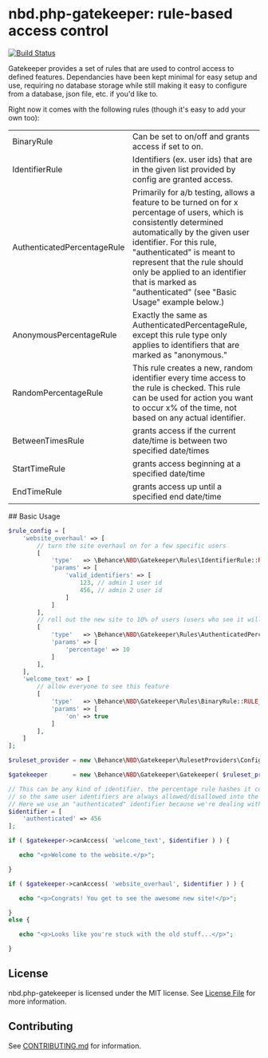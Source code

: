 nbd.php-gatekeeper: rule-based access control
=======================

[![Build Status](https://secure.travis-ci.org/behance/nbd.php-gatekeeper.svg?branch=master)](http://travis-ci.org/behance/nbd.php-gatekeeper)

Gatekeeper provides a set of rules that are used to control access to defined features. Dependancies have been kept minimal for easy setup and use, requiring no database storage while still making it easy to configure from a database, json file, etc. if you'd like to.

Right now it comes with the following rules (though it's easy to add your own too):
<table>
<tr><td>BinaryRule</td><td>Can be set to on/off and grants access if set to on.</td></tr>
<tr><td>IdentifierRule</td><td>Identifiers (ex. user ids) that are in the given list provided by config are granted access.</td></tr>
<tr><td>AuthenticatedPercentageRule</td><td>Primarily for a/b testing, allows a feature to be turned on for x percentage of users, which is consistently determined automatically by the given user identifier. For this rule, "authenticated" is meant to represent that the rule should only be applied to an identifier that is marked as "authenticated" (see "Basic Usage" example below.)</td></tr>
<tr><td>AnonymousPercentageRule</td><td>Exactly the same as AuthenticatedPercentageRule, except this rule type only applies to identifiers that are marked as "anonymous."</td></tr>
<tr><td>RandomPercentageRule</td><td>This rule creates a new, random identifier every time access to the rule is checked. This rule can be used for action you want to occur x% of the time, not based on any actual identifier.</td></tr>
<tr><td>BetweenTimesRule</td><td>grants access if the current date/time is between two specified date/times</td></tr>
<tr><td>StartTimeRule</td><td>grants access beginning at a specified date/time</td></tr>
<tr><td>EndTimeRule</td><td>grants access up until a specified end date/time</td></tr>
</table>
## Basic Usage

```php
$rule_config = [
    'website_overhaul' => [
        // turn the site overhaul on for a few specific users
        [
            'type'   => \Behance\NBD\Gatekeeper\Rules\IdentifierRule::RULE_NAME,
            'params' => [
                'valid_identifiers' => [
                    123, // admin 1 user id
                    456, // admin 2 user id
                ]
            ]
        ],
        // roll out the new site to 10% of users (users who see it will remain consistent)
        [
            'type'   => \Behance\NBD\Gatekeeper\Rules\AuthenticatedPercentageRule::RULE_NAME,
            'params' => [
                'percentage' => 10
            ]
        ],
    ],
    'welcome_text' => [
        // allow everyone to see this feature
        [
            'type'   => \Behance\NBD\Gatekeeper\Rules\BinaryRule::RULE_NAME,
            'params' => [
                'on' => true
            ]
        ],
    ]
];

$ruleset_provider = new \Behance\NBD\Gatekeeper\RulesetProviders\ConfigRulesetProvider( $rule_config );

$gatekeeper       = new \Behance\NBD\Gatekeeper\Gatekeeper( $ruleset_provider );

// This can be any kind of identifier. the percentage rule hashes it consistently
// so the same user identifiers are always allowed/disallowed into the test.
// Here we use an "authenticated" identifier because we're dealing with a user id.
$identifier = [
    'authenticated' => 456
];

if ( $gatekeeper->canAccess( 'welcome_text', $identifier ) ) {

   echo "<p>Welcome to the website.</p>";

}

if ( $gatekeeper->canAccess( 'website_overhaul', $identifier ) ) {

   echo "<p>Congrats! You get to see the awesome new site!</p>";

}
else {

   echo "<p>Looks like you're stuck with the old stuff...</p>";

}
```
## License
nbd.php-gatekeeper is licensed under the MIT license. See [License File](LICENSE) for more information.

## Contributing
See [CONTRIBUTING.md](CONTRIBUTING.md) for information.